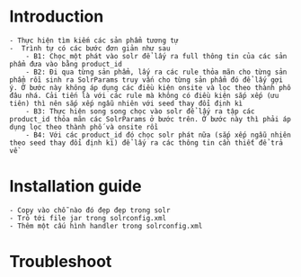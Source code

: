# Introduction
	- Thực hiện tìm kiếm các sản phẩm tương tự
	-  Trình tự có các bước đơn giản như sau
		- B1: Chọc một phát vào solr để lấy ra full thông tin của các sản phẩm đưa vào bằng product_id
 		- B2: Đi qua từng sản phẩm, lấy ra các rule thỏa mãn cho từng sản phẩm rồi sinh ra SolrParams truy vấn cho từng sản phẩm đó để lấy gợi ý. Ở bước này không áp dụng các điều kiện onsite và lọc theo thành phố đâu nhá. Cải tiến là với các rule mà không có điều kiện sắp xếp (ưu tiên) thì nên sắp xếp ngẫu nhiên với seed thay đổi định kì
		- B3: Thực hiện song song chọc vào solr để lấy ra tập các product_id thỏa mãn các SolrParams ở bước trên. Ở bước này thì phải áp dụng lọc theo thành phố và onsite rồi
		- B4: Với các product_id đó chọc solr phát nữa (sắp xếp ngẫu nhiên theo seed thay đổi định kì) để lấy ra các thông tin cần thiết để trả về

# Installation guide
	- Copy vào chỗ nào đó đẹp đẹp trong solr
	- Trỏ tới file jar trong solrconfig.xml
	- Thêm một cấu hình handler trong solrconfig.xml
  
# Troubleshoot